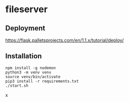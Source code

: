 # fileserver

## Deployment

https://flask.palletsprojects.com/en/1.1.x/tutorial/deploy/

## Installation

```
npm install -g nodemon
python3 -m venv venv
source venv/bin/activate
pip3 install -r requirements.txt
./start.sh
```
x
